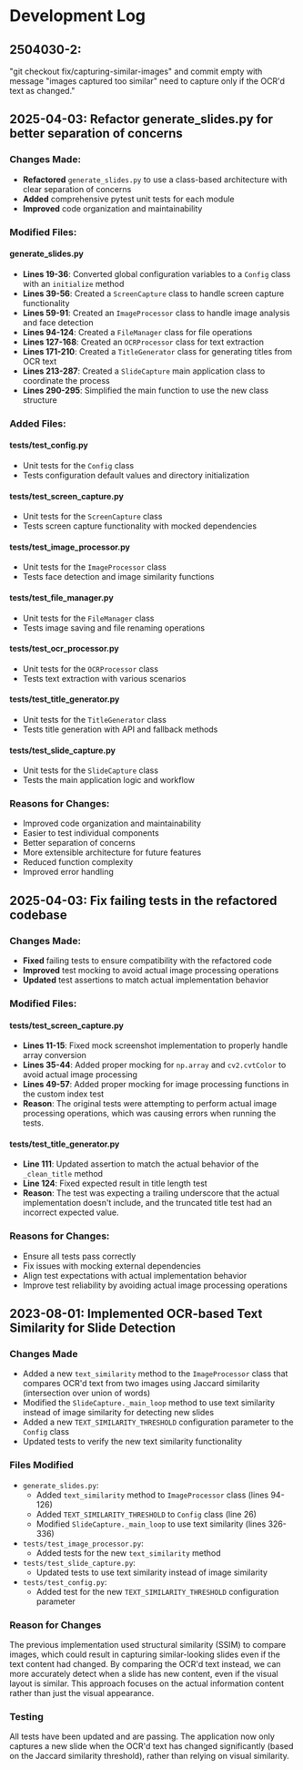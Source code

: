 # Development Log

## 2504030-2:
"git checkout fix/capturing-similar-images" and commit empty with message "images captured too similar" need to capture only if the OCR'd text as changed."

## 2025-04-03: Refactor generate_slides.py for better separation of concerns

### Changes Made:
- **Refactored** `generate_slides.py` to use a class-based architecture with clear separation of concerns
- **Added** comprehensive pytest unit tests for each module
- **Improved** code organization and maintainability

### Modified Files:

#### generate_slides.py
- **Lines 19-36**: Converted global configuration variables to a `Config` class with an `initialize` method
- **Lines 39-56**: Created a `ScreenCapture` class to handle screen capture functionality
- **Lines 59-91**: Created an `ImageProcessor` class to handle image analysis and face detection
- **Lines 94-124**: Created a `FileManager` class for file operations
- **Lines 127-168**: Created an `OCRProcessor` class for text extraction
- **Lines 171-210**: Created a `TitleGenerator` class for generating titles from OCR text
- **Lines 213-287**: Created a `SlideCapture` main application class to coordinate the process
- **Lines 290-295**: Simplified the main function to use the new class structure

### Added Files:

#### tests/test_config.py
- Unit tests for the `Config` class
- Tests configuration default values and directory initialization

#### tests/test_screen_capture.py
- Unit tests for the `ScreenCapture` class
- Tests screen capture functionality with mocked dependencies

#### tests/test_image_processor.py
- Unit tests for the `ImageProcessor` class
- Tests face detection and image similarity functions

#### tests/test_file_manager.py
- Unit tests for the `FileManager` class
- Tests image saving and file renaming operations

#### tests/test_ocr_processor.py
- Unit tests for the `OCRProcessor` class
- Tests text extraction with various scenarios

#### tests/test_title_generator.py
- Unit tests for the `TitleGenerator` class
- Tests title generation with API and fallback methods

#### tests/test_slide_capture.py
- Unit tests for the `SlideCapture` class
- Tests the main application logic and workflow

### Reasons for Changes:
- Improved code organization and maintainability
- Easier to test individual components
- Better separation of concerns
- More extensible architecture for future features
- Reduced function complexity
- Improved error handling

## 2025-04-03: Fix failing tests in the refactored codebase

### Changes Made:
- **Fixed** failing tests to ensure compatibility with the refactored code
- **Improved** test mocking to avoid actual image processing operations
- **Updated** test assertions to match actual implementation behavior

### Modified Files:

#### tests/test_screen_capture.py
- **Lines 11-15**: Fixed mock screenshot implementation to properly handle array conversion
- **Lines 35-44**: Added proper mocking for `np.array` and `cv2.cvtColor` to avoid actual image processing
- **Lines 49-57**: Added proper mocking for image processing functions in the custom index test
- **Reason**: The original tests were attempting to perform actual image processing operations, which was causing errors when running the tests.

#### tests/test_title_generator.py
- **Line 111**: Updated assertion to match the actual behavior of the `_clean_title` method
- **Line 124**: Fixed expected result in title length test
- **Reason**: The test was expecting a trailing underscore that the actual implementation doesn't include, and the truncated title test had an incorrect expected value.

### Reasons for Changes:
- Ensure all tests pass correctly
- Fix issues with mocking external dependencies
- Align test expectations with actual implementation behavior
- Improve test reliability by avoiding actual image processing operations

## 2023-08-01: Implemented OCR-based Text Similarity for Slide Detection

### Changes Made
- Added a new `text_similarity` method to the `ImageProcessor` class that compares OCR'd text from two images using Jaccard similarity (intersection over union of words)
- Modified the `SlideCapture._main_loop` method to use text similarity instead of image similarity for detecting new slides
- Added a new `TEXT_SIMILARITY_THRESHOLD` configuration parameter to the `Config` class
- Updated tests to verify the new text similarity functionality

### Files Modified
- `generate_slides.py`:
  - Added `text_similarity` method to `ImageProcessor` class (lines 94-126)
  - Added `TEXT_SIMILARITY_THRESHOLD` to `Config` class (line 26)
  - Modified `SlideCapture._main_loop` to use text similarity (lines 326-336)
- `tests/test_image_processor.py`:
  - Added tests for the new `text_similarity` method
- `tests/test_slide_capture.py`:
  - Updated tests to use text similarity instead of image similarity
- `tests/test_config.py`:
  - Added test for the new `TEXT_SIMILARITY_THRESHOLD` configuration parameter

### Reason for Changes
The previous implementation used structural similarity (SSIM) to compare images, which could result in capturing similar-looking slides even if the text content had changed. By comparing the OCR'd text instead, we can more accurately detect when a slide has new content, even if the visual layout is similar. This approach focuses on the actual information content rather than just the visual appearance.

### Testing
All tests have been updated and are passing. The application now only captures a new slide when the OCR'd text has changed significantly (based on the Jaccard similarity threshold), rather than relying on visual similarity.
